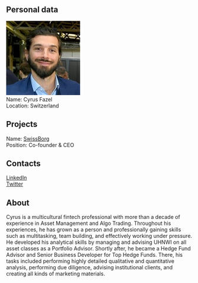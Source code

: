 ## Personal data
![cyrus fazel photo](photo/cyrus_fazel.jpg)  
Name:   Cyrus Fazel  
Location: Switzerland  
## Projects 
Name: [SwissBorg](../projects/swissborg.md)  
Position: Co-founder & CEO   
## Contacts
[LinkedIn](https://www.linkedin.com/in/cyrusfazelmrfintech/)    
[Twitter](https://twitter.com/Cyrus_Fazel)  
## About
Cyrus is a multicultural fintech professional with more than a decade of experience in Asset Management and Algo Trading. Throughout his experiences, he has grown as a person and professionally gaining skills such as multitasking, team building, and effectively working under pressure. 
He developed his analytical skills by managing and advising UHNWI on all asset classes as a Portfolio Advisor. Shortly after, he became a Hedge Fund Advisor and Senior Business Developer for Top Hedge Funds. There, his tasks included performing highly detailed qualitative and quantitative analysis, performing due diligence, advising institutional clients, and creating all kinds of marketing materials. 
